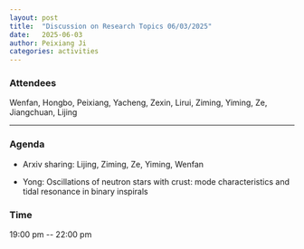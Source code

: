 ```yaml
---
layout: post
title:  "Discussion on Research Topics 06/03/2025"
date:   2025-06-03
author: Peixiang Ji
categories: activities
---
```


### Attendees

Wenfan, Hongbo, Peixiang, Yacheng, Zexin, Lirui, Ziming, Yiming, Ze, Jiangchuan, Lijing

---

### Agenda

- Arxiv sharing: Lijing, Ziming, Ze, Yiming, Wenfan

- Yong: Oscillations of neutron stars with crust: mode characteristics and tidal resonance in binary inspirals


### Time

19:00 pm -- 22:00 pm
